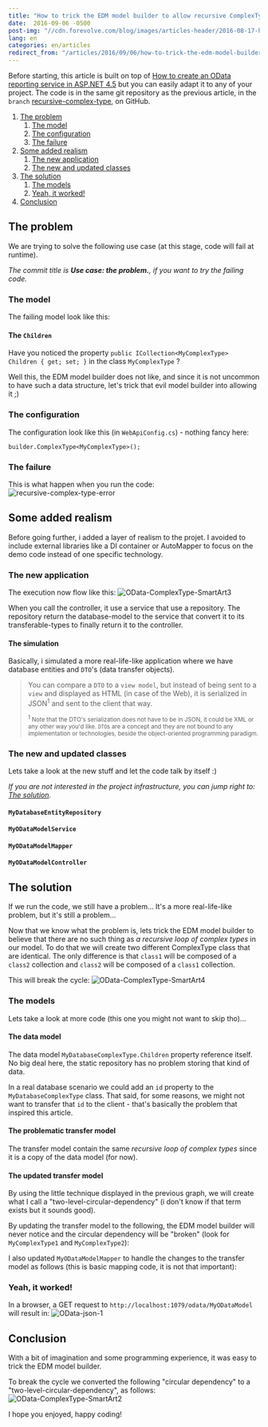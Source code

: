 ```yaml
---
title: "How to trick the EDM model builder to allow recursive ComplexTypes"
date:  2016-09-06 -0500
post-img: "//cdn.forevolve.com/blog/images/articles-header/2016-08-17-how-to-create-an-odata-reporting-service-in-asp-net-4-5.png"
lang: en
categories: en/articles
redirect_from: "/articles/2016/09/06/how-to-trick-the-edm-model-builder-to-allow-recursive-complextypes/"
---
```


Before starting, this article is built on top of [How to create an OData reporting service in ASP.NET 4.5](/en/articles/2016/08/17/how-to-create-an-odata-reporting-service-in-asp-net-4-5/) but you can easily adapt it to any of your project. The code is in the same git repository as the previous article, in the `branch` [recursive-complex-type](https://github.com/Carl-Hugo/ODataService/tree/recursive-complex-type), on GitHub.

<ol class="forevolve-toc"><li><a href="#the-problem" data-forevolve-level="2">The problem </a><ol><li><a href="#the-model" data-forevolve-level="3">The model </a></li><li><a href="#the-configuration" data-forevolve-level="3">The configuration </a></li><li><a href="#the-failure" data-forevolve-level="3">The failure </a></li></ol></li><li><a href="#some-added-realism" data-forevolve-level="2">Some added realism </a><ol><li><a href="#the-new-application" data-forevolve-level="3">The new application </a></li><li><a href="#the-new-and-updated-classes" data-forevolve-level="3">The new and updated classes </a></li></ol></li><li><a href="#the-solution" data-forevolve-level="2">The solution </a><ol><li><a href="#the-models" data-forevolve-level="3">The models </a></li><li><a href="#yeah-it-worked" data-forevolve-level="3">Yeah, it worked! </a></li></ol></li><li><a href="#conclusion" data-forevolve-level="2">Conclusion </a></li></ol>

<!--more-->

## The problem
We are trying to solve the following use case (at this stage, code will fail at runtime).

*The commit title is **Use case: the problem.**, if you want to try the failing code.*

### The model
The failing model look like this:
<script src="http://gist-it.appspot.com/https://github.com/Carl-Hugo/ODataService/blob/550fb5fed18a55c6bbcdc8a44fc37a3b98ed22a1/ODataService/Models/MyODataModel.cs"></script>
<script src="http://gist-it.appspot.com/https://github.com/Carl-Hugo/ODataService/blob/550fb5fed18a55c6bbcdc8a44fc37a3b98ed22a1/ODataService/Models/MyComplexType.cs"></script>

#### The `Children`
Have you noticed the property `public ICollection<MyComplexType> Children { get; set; }` in the class `MyComplexType` ?

Well this, the EDM model builder does not like, and since it is not uncommon to have such a data structure, let's trick that evil model builder into allowing it ;)

### The configuration
The configuration look like this (in `WebApiConfig.cs`) - nothing fancy here: 
```CSharp
builder.ComplexType<MyComplexType>();
```

### The failure
This is what happen when you run the code:
<img src="//cdn.forevolve.com/blog/images/2016/recursive-complex-type-error.png" alt="recursive-complex-type-error" />

## Some added realism 
Before going further, i added a layer of realism to the projet. I avoided to include external libraries like a DI container or AutoMapper to focus on the demo code instead of one specific technology.

### The new application
The execution now flow like this:
<img src="//cdn.forevolve.com/blog/images/2016/OData-ComplexType-SmartArt3.png" alt="OData-ComplexType-SmartArt3" />

When you call the controller, it use a service that use a repository. The repository return the database-model to the service that convert it to its transferable-types to finally return it to the controller.

#### The simulation
Basically, i simulated a more real-life-like application where we have database entities and `DTO`'s (data transfer objects).

> You can compare a `DTO` to a `view model`, but instead of being sent to a `view` and displayed as HTML (in case of the Web), it is serialized in JSON<sup>1</sup> and sent to the client that way.
>
> <small><sup>1</sup> Note that the DTO's serialization does not have to be in JSON, it could be XML or any other way you'd like. `DTO`s are a concept and they are not bound to any implementation or technologies, beside the object-oriented programming paradigm.</small>

### The new and updated classes
Lets take a look at the new stuff and let the code talk by itself :)

*If you are not interested in the project infrastructure, you can jump right to: [The solution](#the-solution).*

#### `MyDatabaseEntityRepository`
<script src="http://gist-it.appspot.com/https://github.com/Carl-Hugo/ODataService/blob/c21bef326265f14be5e8d97dc9a6be6fff89362a/ODataService/Repositories/MyDatabaseEntityRepository.cs"></script>

#### `MyODataModelService`
<script src="http://gist-it.appspot.com/https://github.com/Carl-Hugo/ODataService/blob/c21bef326265f14be5e8d97dc9a6be6fff89362a/ODataService/Services/MyODataModelService.cs"></script>

#### `MyODataModelMapper`
<script src="http://gist-it.appspot.com/https://github.com/Carl-Hugo/ODataService/blob/c21bef326265f14be5e8d97dc9a6be6fff89362a/ODataService/Services/MyODataModelMapper.cs"></script>

#### `MyODataModelController`
<script src="http://gist-it.appspot.com/https://github.com/Carl-Hugo/ODataService/blob/c21bef326265f14be5e8d97dc9a6be6fff89362a/ODataService/Controllers/MyODataModelController.cs"></script>

## The solution
If we run the code, we still have a problem... It's a more real-life-like problem, but it's still a problem...

Now that we know what the problem is, lets trick the EDM model builder to believe that there are no such thing as *a recursive loop of complex types* in our model. To do that we will create two different ComplexType class that are identical. The only difference is that `class1` will be composed of a `class2` collection and `class2` will be composed of a `class1` collection. 

This will break the cycle:
<img src="//cdn.forevolve.com/blog/images/2016/OData-ComplexType-SmartArt4.png" alt="OData-ComplexType-SmartArt4" />

### The models
Lets take a look at more code (this one you might not want to skip tho)...

#### The data model
The data model `MyDatabaseComplexType.Children` property reference itself. No big deal here, the static repository has no problem storing that kind of data. 

In a real database scenario we could add an `id` property to the `MyDatabaseComplexType` class. That said, for some reasons, we might not want to transfer that `id` to the client - that's basically the problem that inspired this article.

<script src="http://gist-it.appspot.com/https://github.com/Carl-Hugo/ODataService/blob/c21bef326265f14be5e8d97dc9a6be6fff89362a/ODataService/Models/MyDatabaseEntity.cs"></script>
<script src="http://gist-it.appspot.com/https://github.com/Carl-Hugo/ODataService/blob/c21bef326265f14be5e8d97dc9a6be6fff89362a/ODataService/Models/MyDatabaseComplexType.cs"></script>

#### The problematic transfer model
The transfer model contain the same *recursive loop of complex types* since it is a copy of the data model (for now).
<script src="http://gist-it.appspot.com/https://github.com/Carl-Hugo/ODataService/blob/c21bef326265f14be5e8d97dc9a6be6fff89362a/ODataService/Models/MyODataModel.cs"></script>
<script src="http://gist-it.appspot.com/https://github.com/Carl-Hugo/ODataService/blob/c21bef326265f14be5e8d97dc9a6be6fff89362a/ODataService/Models/MyDatabaseComplexType.cs"></script>

#### The updated transfer model
By using the little technique displayed in the previous graph, we will create what I call a "two-level-circular-dependency" (i don't know if that term exists but it sounds good). 

By updating the transfer model to the following, the EDM model builder will never notice and the circular dependency will be "broken" (look for `MyComplexType1` and `MyComplexType2`):
<script src="http://gist-it.appspot.com/https://github.com/Carl-Hugo/ODataService/blob/recursive-complex-type/ODataService/Models/MyODataModel.cs"></script>
<script src="http://gist-it.appspot.com/https://github.com/Carl-Hugo/ODataService/blob/recursive-complex-type/ODataService/Models/MyComplexType.cs"></script>

I also updated `MyODataModelMapper` to handle the changes to the transfer model as follows (this is basic mapping code, it is not that important):
<script src="http://gist-it.appspot.com/https://github.com/Carl-Hugo/ODataService/blob/recursive-complex-type/ODataService/Services/MyODataModelMapper.cs"></script>

### Yeah, it worked!
In a browser, a GET request to `http://localhost:1079/odata/MyODataModel` will result in:
<img src="//cdn.forevolve.com/blog/images/2016/OData-json-1.png" alt="OData-json-1" />

## Conclusion
With a bit of imagination and some programming experience, it was easy to trick the EDM model builder. 

To break the cycle we converted the following "circular dependency" to a "two-level-circular-dependency", as follows:
<img src="//cdn.forevolve.com/blog/images/2016/OData-ComplexType-SmartArt2.png" alt="OData-ComplexType-SmartArt2" />

I hope you enjoyed, happy coding!
